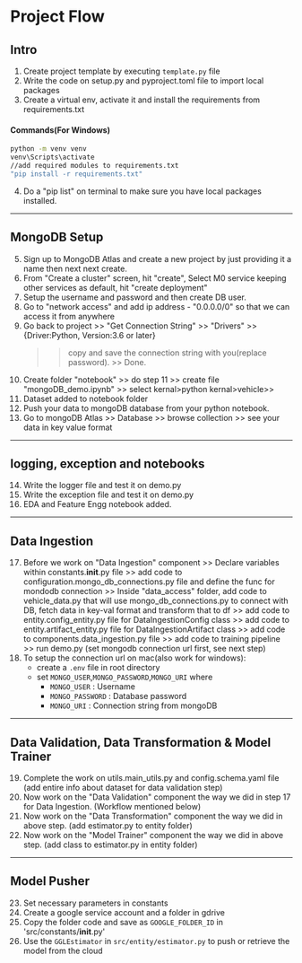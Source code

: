 # Project Flow
## Intro
1. Create project template by executing `template.py` file
2. Write the code on setup.py and pyproject.toml file to import local packages
3. Create a virtual env, activate it and install the requirements from requirements.txt
#### Commands(For Windows)
   ```bash
   python -m venv venv
   venv\Scripts\activate
   //add required modules to requirements.txt
   "pip install -r requirements.txt"
   ```
4. Do a "pip list" on terminal to make sure you have local packages installed.

---

## MongoDB Setup
5. Sign up to MongoDB Atlas and create a new project by just providing it a name then next next create.
6. From "Create a cluster" screen, hit "create", Select M0 service keeping other services as default, hit "create deployment"
7. Setup the username and password and then create DB user.
8. Go to "network access" and add ip address - "0.0.0.0/0" so that we can access it from anywhere
9. Go back to project >> "Get Connection String" >> "Drivers" >> {Driver:Python, Version:3.6 or later} 
   >> copy and save the connection string with you(replace password). >> Done.
10. Create folder "notebook" >> do step 11 >>  create file "mongoDB_demo.ipynb" >> select kernal>python kernal>vehicle>>
11. Dataset added to notebook folder
12. Push your data to mongoDB database from your python notebook.
13. Go to mongoDB Atlas >> Database >> browse collection >> see your data in key value format

---

## logging, exception and notebooks
14. Write the logger file and test it on demo.py
15. Write the exception file and test it on demo.py
16. EDA and Feature Engg notebook added.

---

## Data Ingestion
17. Before we work on "Data Ingestion" component >> Declare variables within constants.__init__.py file >> 
    add code to configuration.mongo_db_connections.py file and define the func for mondodb connection >> 
    Inside "data_access" folder, add code to vehicle_data.py that will use mongo_db_connections.py
    to connect with DB, fetch data in key-val format and transform that to df >>
    add code to entity.config_entity.py file for DataIngestionConfig class >>
    add code to entity.artifact_entity.py file for DataIngestionArtifact class >>
    add code to components.data_ingestion.py file >> add code to training pipeline >> 
    run demo.py (set mongodb connection url first, see next step)
18. To setup the connection url on mac(also work for windows):
	- create a `.env` file in root directory
	- set `MONGO_USER`,`MONGO_PASSWORD`,`MONGO_URI` where
		- `MONGO_USER` : Username
		- `MONGO_PASSWORD` : Database password
		- `MONGO_URI` : Connection string from mongoDB
		
---

## Data Validation, Data Transformation & Model Trainer
19. Complete the work on utils.main_utils.py and config.schema.yaml file (add entire info about dataset for data validation step)
20. Now work on the "Data Validation" component the way we did in step 17 for Data Ingestion. (Workflow mentioned below)
21. Now work on the "Data Transformation" component the way we did in above step. (add estimator.py to entity folder)
22. Now work on the "Model Trainer" component the way we did in above step. (add class to estimator.py in entity folder)

---

## Model Pusher
23. Set necessary parameters in constants
24. Create a google service account and a folder in gdrive
25. Copy the folder code and save as `GOOGLE_FOLDER_ID` in 'src/constants/__init__.py'
26. Use the `GGLEstimator` in `src/entity/estimator.py` to push or retrieve the model from the cloud

	
	